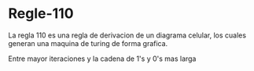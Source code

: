# Regle-110

La regla 110 es una regla de derivacion de un diagrama celular, los cuales generan una maquina de turing de forma grafica.

Entre mayor iteraciones y la cadena de 1's y 0's  mas larga
